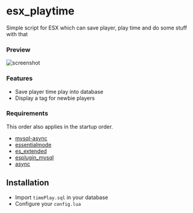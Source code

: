 # esx_playtime

Simple script for ESX which can save player, play time and do some stuff with that

### Preview

![screenshot](https://i.imgur.com/FVrcS7R.png)

### Features
- Save player time play into database
- Display a tag for newbie players

### Requirements
This order also applies in the startup order.

- [mysql-async](https://github.com/brouznouf/fivem-mysql-async)
- [essentialmode](https://github.com/kanersps/essentialmode)
- [es_extended](https://github.com/ESX-Org/es_extended)
- [esplugin_mysql](https://github.com/kanersps/esplugin_mysql)
- [async](https://github.com/ESX-Org/async)

## Installation
- Import `timePlay.sql` in your database
- Configure your `config.lua`